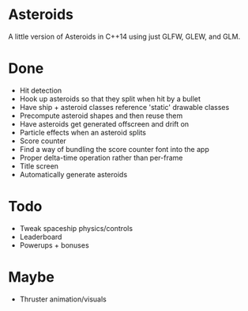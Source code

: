 Asteroids
=========

A little version of Asteroids in C++14 using just GLFW, GLEW, and GLM.

Done
====

* Hit detection
* Hook up asteroids so that they split when hit by a bullet
* Have ship + asteroid classes reference 'static' drawable classes
* Precompute asteroid shapes and then reuse them
* Have asteroids get generated offscreen and drift on
* Particle effects when an asteroid splits
* Score counter
* Find a way of bundling the score counter font into the app
* Proper delta-time operation rather than per-frame
* Title screen
* Automatically generate asteroids

Todo
====

* Tweak spaceship physics/controls
* Leaderboard
* Powerups + bonuses

Maybe
=====

* Thruster animation/visuals
